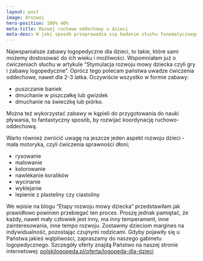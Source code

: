 ```yaml
---
layout: post
image: 8rozwoj
hero-position: 100% 40%
meta-title: Rozwoj ruchowo oddechowy u dzieci
meta-desc: W jaki sposób przeprowadza się badanie słuchu fonematycznego?
---
```


Najwspanialsze zabawy logopedyczne dla dzieci, to takie, które sami możemy dostosować do ich wieku i możliwości. Wspomniałam już o ćwiczeniach słuchu w artykule “Stymulacja rozwoju mowy dziecka czyli gry i zabawy logopedyczne”. Oprócz tego polecam państwa uwadze ćwiczenia oddechowe, nawet dla 2-3 latka. Oczywiście wszystko w formie zabawy:
- puszczanie baniek
- dmuchanie w piszczałkę lub gwizdek
- dmuchanie na świeczkę lub piórko.

Można też wykorzystać zabawy w kąpieli do przygotowania do nauki pływania, to fantastyczny sposób, by rozwijać koordynację ruchowo-oddechową.

Warto również zwrócić uwagę na jeszcze jeden aspekt rozwoju dzieci - mała motoryka, czyli ćwiczenia sprawności dłoni;
- rysowanie
- malowanie
- kolorowanie
- nawlekanie koralików
- wycinanie
- wyklejanie
- lepienie z plasteliny czy ciastoliny


We wpisie na blogu “Etapy rozwoju mowy dziecka” przedstawiłam jak prawidłowo powinien przebiegać ten proces. Proszę jednak pamiętać, że każdy, nawet mały człowiek jest inny, ma inny temperament, inne zainteresowania, inne tempo rozwoju.
Zostawmy dzieciom margines na indywidualność, pozostając czujnymi rodzicami. Gdyby pojawiły się u Państwa jakieś wątpliwości, zapraszamy do naszego gabinetu logopedycznego. Szczegóły oferty znajdą Państwo na naszej stronie internetowej:
[polskilogopeda.pl/oferta/logopeda-dla-dzieci](/oferta/logopeda-dla-dzieci)
